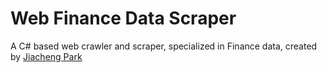 Web Finance Data Scraper
=====================

A C# based web crawler and scraper, specialized in Finance data, created by [Jiacheng Park](http://jiachengpark.com)